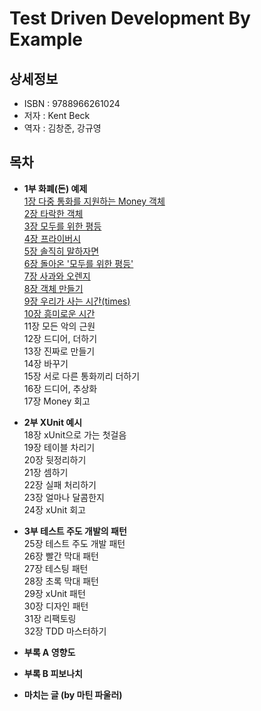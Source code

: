 # Test Driven Development By Example


## 상세정보

- ISBN : 9788966261024
- 저자 : Kent Beck
- 역자 : 김창준, 강규영


## 목차

- **1부 화폐(돈) 예제**  
  [1장 다중 통화를 지원하는 Money 객체](./section01/README.md)  
  [2장 타락한 객체](./section02/README.md)  
  [3장 모두를 위한 평등](./section03/README.md)  
  [4장 프라이버시](./section04/README.md)  
  [5장 솔직히 말하자면](./section05/README.md)  
  [6장 돌아온 '모두를 위한 평등'](./section06/README.md)   
  [7장 사과와 오렌지](./section07/README.md)  
  [8장 객체 만들기](./section08/README.md)  
  [9장 우리가 사는 시간(times)](./section09/README.md)  
  [10장 흥미로운 시간](./section10/README.md)  
  11장 모든 악의 근원  
  12장 드디어, 더하기  
  13장 진짜로 만들기  
  14장 바꾸기  
  15장 서로 다른 통화끼리 더하기  
  16장 드디어, 추상화  
  17장 Money 회고  
  
- **2부 XUnit 예시**  
  18장 xUnit으로 가는 첫걸음  
  19장 테이블 차리기  
  20장 뒷정리하기  
  21장 셈하기  
  22장 실패 처리하기  
  23장 얼마나 달콤한지  
  24장 xUnit 회고  

- **3부 테스트 주도 개발의 패턴**  
  25장 테스트 주도 개발 패턴  
  26장 빨간 막대 패턴  
  27장 테스팅 패턴  
  28장 초록 막대 패턴  
  29장 xUnit 패턴  
  30장 디자인 패턴  
  31장 리팩토링  
  32장 TDD 마스터하기  

- **부록 A 영향도**

- **부록 B 피보나치**

- **마치는 글 (by 마틴 파울러)**

